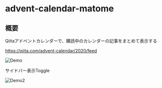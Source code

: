# advent-calendar-matome

## 概要
Qiitaアドベントカレンダーで、購読中のカレンダーの記事をまとめて表示する

https://qiita.com/advent-calendar/2020/feed

![Demo](https://user-images.githubusercontent.com/17779386/102714291-ed9d9f80-4310-11eb-9e38-571c5459a9cf.png)

サイドバー表示Toggle

![Demo2](https://user-images.githubusercontent.com/17779386/102714308-00b06f80-4311-11eb-9513-98c685207921.gif)
